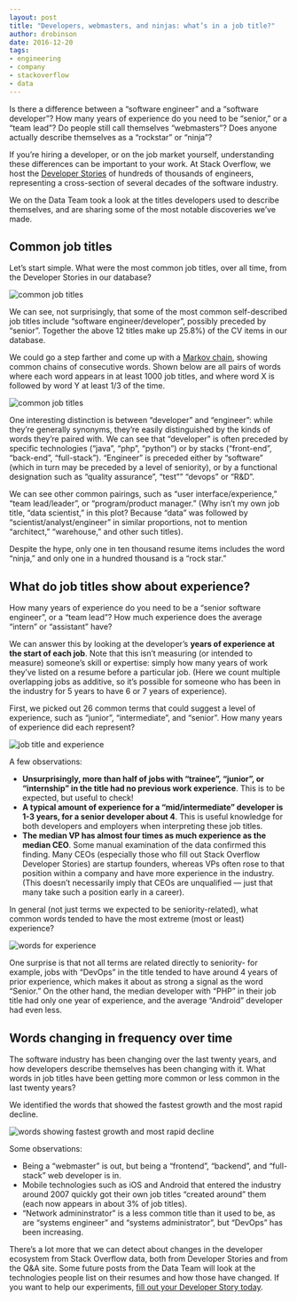 ```yaml
---
layout: post
title: "Developers, webmasters, and ninjas: what’s in a job title?"
author: drobinson
date: 2016-12-20
tags:
- engineering
- company
- stackoverflow
- data
---
```


Is there a difference between a “software engineer” and a “software developer”? How many years of experience do you need to be “senior,” or a “team lead”? Do people still call themselves “webmasters”? Does anyone actually describe themselves as a “rockstar” or “ninja”?

If you’re hiring a developer, or on the job market yourself, understanding these differences can be important to your work. At Stack Overflow, we host the [Developer Stories](https://stackoverflow.blog/2016/10/bye-bye-bullets-the-stack-overflow-developer-story-is-the-new-technical-resume/) of hundreds of thousands of engineers, representing a cross-section of several decades of the software industry.

We on the Data Team took a look at the titles developers used to describe themselves, and are sharing some of the most notable discoveries we’ve made.

## Common job titles

Let’s start simple. What were the most common job titles, over all time, from the Developer Stories in our database?

![common job titles](https://i.stack.imgur.com/6jVp7.png)

We can see, not surprisingly, that some of the most common self-described job titles include “software engineer/developer”, possibly preceded by “senior”. Together the above 12 titles make up 25.8%) of the CV items in our database.

We could go a step farther and come up with a [Markov chain](https://en.wikipedia.org/wiki/Markov_chain), showing common chains of consecutive words. Shown below are all pairs of words where each word appears in at least 1000 job titles, and where word X is followed by word Y at least 1/3 of the time.

![common job titles](https://i.stack.imgur.com/DRSg8.png)

One interesting distinction is between “developer” and “engineer”: while they’re generally synonyms, they’re easily distinguished by the kinds of words they’re paired with. We can see that “developer” is often preceded by specific technologies (“java”, “php”, “python”) or by stacks (“front-end”, “back-end”, “full-stack”). “Engineer” is preceded either by “software” (which in turn may be preceded by a level of seniority), or by a functional designation such as “quality assurance”, “test”” “devops” or “R&D”.

We can see other common pairings, such as “user interface/experience,” “team lead/leader”, or “program/product manager.” (Why isn’t my own job title, “data scientist,” in this plot? Because “data” was followed by “scientist/analyst/engineer” in similar proportions, not to mention “architect,” “warehouse,” and other such titles).

Despite the hype, only one in ten thousand resume items includes the word “ninja,” and only one in a hundred thousand is a “rock star.”

## What do job titles show about experience?

How many years of experience do you need to be a “senior software engineer”, or a “team lead”? How much experience does the average “intern” or “assistant” have?

We can answer this by looking at the developer’s **years of experience at the start of each job**. Note that this isn’t measuring (or intended to measure) someone’s skill or expertise: simply how many years of work they’ve listed on a resume before a particular job. (Here we count multiple overlapping jobs as additive, so it’s possible for someone who has been in the industry for 5 years to have 6 or 7 years of experience).

First, we picked out 26 common terms that could suggest a level of experience, such as “junior”, “intermediate”, and “senior”. How many years of experience did each represent?

![job title and experience](https://i.stack.imgur.com/Q8ghA.png)

A few observations:

* **Unsurprisingly, more than half of jobs with “trainee”, “junior”, or “internship” in the title had no previous work experience**. This is to be expected, but useful to check!
* **A typical amount of experience for a “mid/intermediate” developer is 1-3 years, for a senior developer about 4**. This is useful knowledge for both developers and employers when interpreting these job titles.
* **The median VP has almost four times as much experience as the median CEO**. Some manual examination of the data confirmed this finding. Many CEOs (especially those who fill out Stack Overflow Developer Stories) are startup founders, whereas VPs often rose to that position within a company and have more experience in the industry. (This doesn’t necessarily imply that CEOs are unqualified — just that many take such a position early in a career).

In general (not just terms we expected to be seniority-related), what common words tended to have the most extreme (most or least) experience?

![words for experience](https://i.stack.imgur.com/ZAiPE.png)

One surprise is that not all terms are related directly to seniority- for example, jobs with “DevOps” in the title tended to have around 4 years of prior experience, which makes it about as strong a signal as the word “Senior.” On the other hand, the median developer with “PHP” in their job title had only one year of experience, and the average “Android” developer had even less.

## Words changing in frequency over time

The software industry has been changing over the last twenty years, and how developers describe themselves has been changing with it. What words in job titles have been getting more common or less common in the last twenty years?

We identified the  words that showed the fastest growth and the most rapid decline.

![words showing fastest growth and most rapid decline](https://i.stack.imgur.com/7TN49.png)

Some observations:

* Being a “webmaster” is out, but being a “frontend”, “backend”, and “full-stack” web developer is in.
* Mobile technologies such as iOS and Android that entered the industry around 2007 quickly got their own job titles “created around” them (each now appears in about 3% of job titles).
* “Network admininstrator” is a less common title than it used to be, as are “systems engineer” and “systems administrator”, but “DevOps” has been increasing.

There’s a lot more that we can detect about changes in the developer ecosystem from Stack Overflow data, both from Developer Stories and from the Q&A site. Some future posts from the Data Team will look at the technologies people list on their resumes and how those have changed. If you want to help our experiments, [fill out your Developer Story today](http://stackoverflow.com/users/story/join).
